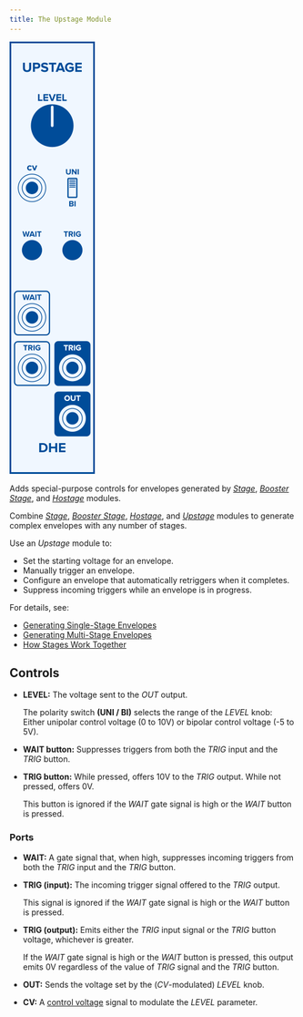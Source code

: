 ```yaml
---
title: The Upstage Module
---
```

<img class="faceplate" src="upstage.svg" alt="The Upstage Faceplate" />

Adds special-purpose controls
for envelopes generated by
[_Stage_](/modules/stage/),
[_Booster Stage_](/modules/booster-stage/),
and
[_Hostage_](/modules/hostage/)
modules.

Combine
[_Stage_](/modules/stage/),
[_Booster Stage_](/modules/booster-stage/),
[_Hostage_](/modules/hostage/),
and [_Upstage_](/modules/upstage/)
modules
to generate complex envelopes
with any number of stages.

Use an _Upstage_ module to:

- Set the starting voltage for an envelope.
- Manually trigger an envelope.
- Configure an envelope that automatically retriggers when it completes.
- Suppress incoming triggers while an envelope is in progress.

For details, see:

- [Generating Single-Stage Envelopes](/guides/generating-single-stage-envelopes/)
- [Generating Multi-Stage Envelopes](/guides/generating-multi-stage-envelopes/)
- [How Stages Work Together](/technical/how-stages-work-together)

## Controls

- **LEVEL:**
    The voltage sent to the _OUT_ output.

    The polarity switch **(UNI / BI)**
    selects the range of the _LEVEL_ knob:
    Either unipolar control voltage (0 to 10V)
    or bipolar control voltage (-5 to 5V).

- **WAIT button:**
    Suppresses triggers
    from both the _TRIG_ input and the _TRIG_ button.

- **TRIG button:**
    While pressed,
    offers 10V to the _TRIG_ output.
    While not pressed, offers 0V.

    This button is ignored
    if the _WAIT_ gate signal is high
    or the _WAIT_ button is pressed.

### Ports

- **WAIT:**
    A gate signal that, when high,
    suppresses incoming triggers
    from both the _TRIG_ input and the _TRIG_ button.

- **TRIG (input):**
    The incoming trigger signal
    offered to the _TRIG_ output.

    This signal is ignored
    if the _WAIT_ gate signal is high
    or the _WAIT_ button is pressed.

- **TRIG (output):**
    Emits either the _TRIG_ input signal
    or the _TRIG_ button voltage,
    whichever is greater.

    If the _WAIT_ gate signal is high
    or the _WAIT_ button is pressed,
    this output emits 0V
    regardless of the value of
    _TRIG_ signal and the _TRIG_ button.

- **OUT:**
    Sends the voltage set by the (_CV_-modulated) _LEVEL_ knob.

- **CV:**
    A [control voltage](/technical/modulation/) signal
    to modulate the _LEVEL_ parameter.
